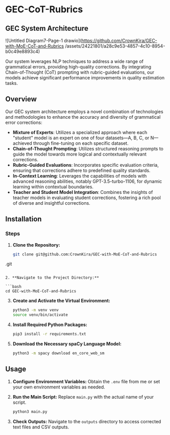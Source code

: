 # GEC-CoT-Rubrics

## GEC System Architecture
![Untitled Diagram7-Page-1 drawio](https://github.com/CrownKira/GEC-with-MoE-CoT-and-Rubrics
/assets/24221801/a28c9e53-4857-4c10-8954-b0c49e8893c4)

Our system leverages NLP techniques to address a wide range of grammatical errors, providing high-quality corrections. By integrating Chain-of-Thought (CoT) prompting with rubric-guided evaluations, our models achieve significant performance improvements in quality estimation tasks.

## Overview

Our GEC system architecture employs a novel combination of technologies and methodologies to enhance the accuracy and diversity of grammatical error corrections:

- **Mixture of Experts**: Utilizes a specialized approach where each "student" model is an expert on one of four datasets—A, B, C, or N—achieved through fine-tuning on each specific dataset.
- **Chain-of-Thought Prompting**: Utilizes structured reasoning prompts to guide the model towards more logical and contextually relevant corrections.
- **Rubric-Guided Evaluations**: Incorporates specific evaluation criteria, ensuring that corrections adhere to predefined quality standards.
- **In-Context Learning**: Leverages the capabilities of models with advanced reasoning abilities, notably GPT-3.5-turbo-1106, for dynamic learning within contextual boundaries.
- **Teacher and Student Model Integration**: Combines the insights of teacher models in evaluating student corrections, fostering a rich pool of diverse and insightful corrections.

## Installation

### Steps

1. **Clone the Repository:**

   ```bash
   git clone git@github.com:CrownKira/GEC-with-MoE-CoT-and-Rubrics
.git
   ```

2. **Navigate to the Project Directory:**

   ```bash
   cd GEC-with-MoE-CoT-and-Rubrics

   ```

3. **Create and Activate the Virtual Environment:**

   ```bash
   python3 -m venv venv
   source venv/bin/activate
   ```

4. **Install Required Python Packages:**

   ```bash
   pip3 install -r requirements.txt
   ```

5. **Download the Necessary spaCy Language Model:**
   ```bash
   python3 -m spacy download en_core_web_sm
   ```

## Usage

1. **Configure Environment Variables:**
   Obtain the `.env` file from me or set your own environment variables as needed.

2. **Run the Main Script:**
   Replace `main.py` with the actual name of your script.

   ```bash
   python3 main.py
   ```

3. **Check Outputs:**
   Navigate to the `outputs` directory to access corrected text files and CSV outputs.
